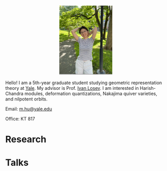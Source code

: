 [comment]: <> (Align center)
<p align="center" width="100%">
    <img width="33%" src="./pictures/photo.png">
</p>

Hello! I am a 5th-year graduate student studying geometric representation theory at [Yale](https://math.yale.edu/). My advisor is Prof. [Ivan Losev](https://gauss.math.yale.edu/~il282/). I am interested in Harish-Chandra modules, deformation quantizations, Nakajima quiver varieties, and nilpotent orbits.

Email: m.hu@yale.edu

Office: KT 817

# Research

# Talks
